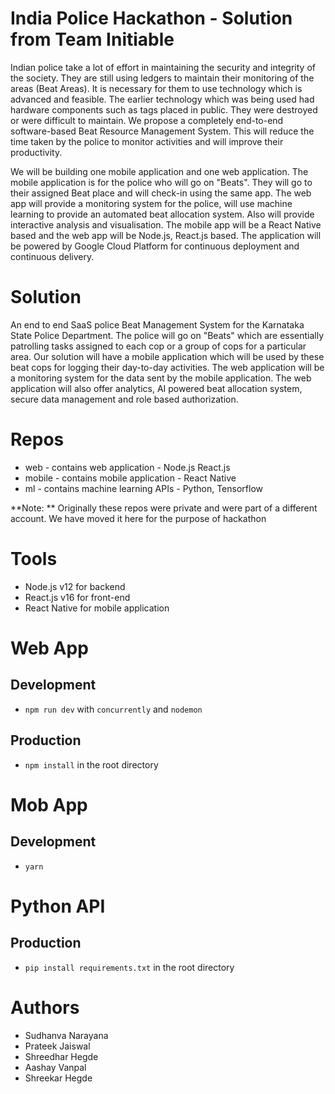 # India Police Hackathon - Solution from Team Initiable

Indian police take a lot of effort in maintaining the security and integrity of the society. They are still using ledgers to maintain their monitoring of the areas (Beat Areas). It is necessary for them to use technology which is advanced and feasible. The earlier technology which was being used had hardware components such as tags placed in public. They were destroyed or were difficult to maintain. We propose a completely end-to-end software-based Beat Resource Management System. This will reduce the time taken by the police to monitor activities and will improve their productivity.

We will be building one mobile application and one web application. The mobile application is for the police who will go on "Beats". They will go to their assigned Beat place and will check-in using the same app. The web app will provide a monitoring system for the police, will use machine learning to provide an automated beat allocation system. Also will provide interactive analysis and visualisation. The mobile app will be a React Native based and the web app will be Node.js, React.js based. The application will be powered by Google Cloud Platform for continuous deployment and continuous delivery.

# Solution

An end to end SaaS police Beat Management System for the Karnataka State Police Department. The police will go on "Beats" which are essentially patrolling tasks assigned to each cop or a group of cops for a particular area. Our solution will have a mobile application which will be used by these beat cops for logging their day-to-day activities. The web application will be a monitoring system for the data sent by the mobile application. The web application will also offer analytics, AI powered beat allocation system, secure data management and role based authorization. 

# Repos

* web - contains web application - Node.js React.js
* mobile - contains mobile application - React Native
* ml - contains machine learning APIs - Python, Tensorflow

**Note: ** Originally these repos were private and were part of a different account. We have moved it here for the purpose of hackathon

# Tools

* Node.js v12 for backend
* React.js v16 for front-end
* React Native for mobile application

# Web App 

## Development

* ```npm run dev``` with ```concurrently``` and ```nodemon```

## Production

* ```npm install``` in the root directory


# Mob App 

## Development

* ```yarn``` 

# Python API

## Production

* ```pip install requirements.txt``` in the root directory


# Authors
* Sudhanva Narayana
* Prateek Jaiswal
* Shreedhar Hegde
* Aashay Vanpal
* Shreekar Hegde
